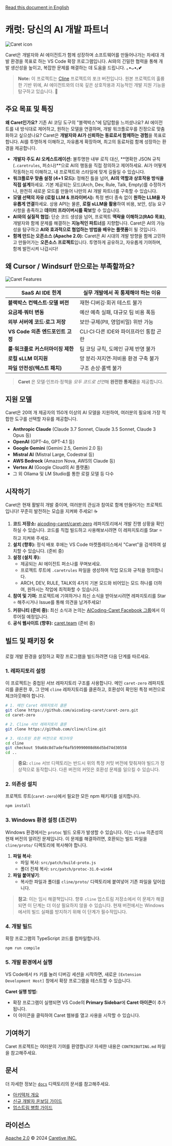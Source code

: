 [Read this document in English](./README.md)

# 캐럿: 당신의 AI 개발 파트너
<img src="./assets/icons/icon.png" alt="Caret icon">

Caret은 개발자와 AI 에이전트가 함께 성장하며 소프트웨어를 만들어나가는 차세대 개발 환경을 목표로 하는 VS Code 확장 프로그램입니다. AI와의 긴밀한 협력을 통해 개발 생산성을 높이고, 복잡한 문제를 해결하는 데 도움을 드립니다. ｡•ᴗ•｡💕

> **Note:** 이 프로젝트는 [Cline](https://github.com/cline/cline) 프로젝트의 포크 버전입니다. 원본 프로젝트의 훌륭한 기반 위에, AI 에이전트와의 더욱 깊은 상호작용과 지능적인 개발 지원 기능을 탐구하고 있습니다. 🌿

## 주요 목표 및 특징

**왜 Caret인가요?** 기존 AI 코딩 도구의 "블랙박스"에 답답함을 느끼셨나요? AI 에이전트를 내 방식대로 제어하고, 원하는 모델을 연결하며, 개발 워크플로우를 진정으로 맞춤화하고 싶으셨나요? Caret은 **개발자와 AI가 신뢰하는 동료로서 함께하는 경험**을 목표로 합니다. AI를 투명하게 이해하고, 자유롭게 확장하며, 최고의 동료처럼 함께 성장하는 환경을 제공합니다.

*   **개발자 주도 AI 오케스트레이션:** 불투명한 내부 로직 대신, **명확한 JSON 규칙(`.caretrules`, 퍼소나)**으로 AI의 행동을 직접 정의하고 제어하세요. AI가 어떻게 작동하는지 이해하고, 내 프로젝트와 스타일에 맞게 길들일 수 있습니다.
*   **워크플로우 맞춤 설정 (4+1 모드):** 정해진 틀을 넘어, **AI의 역할과 상호작용 방식을 직접 설계**하세요. 기본 제공되는 모드(Arch, Dev, Rule, Talk, Empty)를 수정하거나, 완전히 새로운 모드를 만들어 나만의 AI 개발 파트너를 구축할 수 있습니다.
*   **모델 선택의 자유 (로컬 LLM & 프라이버시):** 특정 벤더 종속 없이 **원하는 LLM을 자유롭게 연결**하세요. 상용 API는 물론, **로컬 sLLM을 활용**하여 비용, 보안, 성능 요구사항을 충족하고 **데이터 프라이버시를 확보**할 수 있습니다.
*   **AI와의 실질적 협업:** 단순 코드 생성을 넘어, 프로젝트 **맥락을 이해하고(RAG 목표)**, 개발자와 함께 문제를 해결하는 **지능적인 파트너**를 지향합니다. Caret은 AI의 가능성을 탐구하고 **AI와 효과적으로 협업하는 방법을 배우는 플랫폼**이 될 것입니다.
*   **함께 만드는 오픈소스 (Apache 2.0):** Caret은 AI 시대의 개발 방향을 함께 고민하고 만들어가는 **오픈소스 프로젝트**입니다. 투명하게 공유하고, 자유롭게 기여하며, 함께 발전시켜 나갑시다!

## 왜 Cursor / Windsurf 만으로는 부족할까요?
<img src="./docs/images/caret_feature.png" alt="Caret Features">

| SaaS AI IDE 한계 | 실무 개발에서 꼭 통제해야 하는 이유 |
|-----------------|------------------------------------|
| **블랙박스 컨텍스트·모델 버전** | 재현·디버깅·회귀 테스트 불가 |
| **요금제·쿼터 변동** | 예산 예측 실패, 대규모 팀 비용 폭등 |
| **외부 서버에 코드·로그 저장** | 보안·규제(PII, 영업비밀) 위반 가능 |
| **VS Code 의존 엔드포인트 고정** | CLI·CI·다른 IDE와 파이프라인 통합 곤란 |
| **룰·워크플로 커스터마이징 제한** | 팀 코딩 규칙, 도메인 규제 반영 불가 |
| **로컬 sLLM 미지원** | 망 분리·저지연·저비용 환경 구축 불가 |
| **파일 안전성(텍스트 패치)** | 구조 손상·롤백 불가 |

> **Caret** 은 모델·인프라·정책을 *모두 코드로 선언*해 **완전한 통제권**을 제공합니다.

## 지원 모델

Caret은 20여 개 제공자의 150개 이상의 AI 모델을 지원하여, 여러분의 필요에 가장 적합한 도구를 선택할 자유를 제공합니다.

- **Anthropic Claude** (Claude 3.7 Sonnet, Claude 3.5 Sonnet, Claude 3 Opus 등)
- **OpenAI** (GPT-4o, GPT-4.1 등)
- **Google Gemini** (Gemini 2.5, Gemini 2.0 등)
- **Mistral AI** (Mistral Large, Codestral 등)
- **AWS Bedrock** (Amazon Nova, AWS의 Claude 등)
- **Vertex AI** (Google Cloud의 AI 플랫폼)
- 그 외 Ollama 및 LM Studio를 통한 로컬 모델 등 다수

## 시작하기

Caret은 현재 활발히 개발 중이며, 여러분의 관심과 참여로 함께 만들어가는 프로젝트입니다! 꾸준히 발전하는 모습을 지켜봐 주세요! ☕

1.  **코드 저장소:** [aicoding-caret/caret-zero](https://github.com/aicoding-caret/caret-zero) 레파지토리에서 개발 진행 상황을 확인하실 수 있습니다. 코드를 직접 빌드하고 사용해보시려면 이 레파지토리를 Star ⭐ 하고 지켜봐 주세요.
2.  **설치 (향후):** 정식 배포 후에는 VS Code 마켓플레이스에서 "Caret"을 검색하여 설치할 수 있습니다. (준비 중)
3.  **설정 (설치 후):**
    *   제공되는 AI 에이전트 퍼소나를 꾸며보세요.
    *   프로젝트 루트에 `.caretrules` 파일을 생성하여 작업 모드와 규칙을 정의합니다.
    *   ARCH, DEV, RULE, TALK의 4가지 기본 모드와 비어있는 모드 하나를 더하여, 원하시는 작업에 최적화할 수 있습니다.
4.  **참여 및 기여:** 프로젝트에 기여하거나 최신 소식을 받아보시려면 레파지토리를 Star ⭐ 해주시거나 Issue를 통해 의견을 남겨주세요!
5.  **커뮤니티 (준비 중):** 최신 소식과 논의는 [AICoding-Caret Facebook 그룹](https://facebook.com/groups/aicoding-caret)에서 이루어질 예정입니다.
6.  **공식 웹사이트 (향후):** [caret.team](https://caret.team) (준비 중)

## 빌드 및 패키징 🛠️

로컬 개발 환경을 설정하고 확장 프로그램을 빌드하려면 다음 단계를 따르세요.

### 1. 레파지토리 설정

이 프로젝트는 중첩된 서브 레파지토리 구조를 사용합니다. 메인 `caret-zero` 레파지토리를 클론한 후, 그 안에 `cline` 레파지토리를 클론하고, 호환성이 확인된 특정 버전으로 체크아웃해야 합니다.

```bash
# 1. 메인 Caret 레파지토리 클론
git clone https://github.com/aicoding-caret/caret-zero.git
cd caret-zero

# 2. Cline 서브 레파지토리 클론
git clone https://github.com/cline/cline.git

# 3. 테스트된 호환 버전으로 체크아웃
cd cline
git checkout 59a68c8d7adef6afb59990008d66d5bd74d30558
cd ..
```
> **중요:** `cline` 서브 디렉토리는 반드시 위의 특정 커밋 버전에 맞춰져야 빌드가 정상적으로 동작합니다. 다른 버전의 커밋은 호환성 문제를 일으킬 수 있습니다.

### 2. 의존성 설치

프로젝트 루트(`caret-zero`)에서 필요한 모든 npm 패키지를 설치합니다.

```bash
npm install
```

### 3. Windows 환경 설정 (조건부)

Windows 환경에서는 `protoc` 빌드 오류가 발생할 수 있습니다. 이는 `cline` 의존성의 현재 버전의 알려진 문제입니다. 이 문제를 해결하려면, 호환되는 빌드 파일을 `cline/proto/` 디렉토리에 복사해야 합니다.

1.  **파일 복사**:
    *   파일 복사: `src/patch/build-proto.js`
    *   폴더 전체 복사: `src/patch/protoc-31.0-win64`
2.  **파일 붙여넣기**:
    *   복사한 파일과 폴더를 `cline/proto/` 디렉토리에 붙여넣어 기존 파일을 덮어씁니다.

> **참고**: 이는 임시 해결책입니다. 향후 `cline` 업스트림 저장소에서 이 문제가 해결되면 이 단계는 더 이상 필요하지 않을 수 있습니다. 현재 버전에서는 Windows에서의 빌드 실패를 방지하기 위해 이 단계가 필수적입니다.

### 4. 개발 빌드

확장 프로그램의 TypeScript 코드를 컴파일합니다.

```bash
npm run compile
```

### 5. 개발 환경에서 실행

VS Code에서 `F5` 키를 눌러 디버깅 세션을 시작하면, 새로운 `[Extension Development Host]` 창에서 확장 프로그램을 테스트할 수 있습니다.

**Caret 실행 방법:**
*   확장 프로그램이 실행되면 VS Code의 **Primary Sidebar**에 **Caret 아이콘**이 추가됩니다.
*   이 아이콘을 클릭하여 Caret 웹뷰를 열고 사용을 시작할 수 있습니다.

## 기여하기

Caret 프로젝트는 여러분의 기여를 환영합니다! 자세한 내용은 `CONTRIBUTING.md` 파일을 참고해주세요.

## 문서

더 자세한 정보는 [`docs`](./docs/) 디렉토리의 문서를 참고해주세요.

*   [아키텍처 개요](./docs/architecture/extension-architecture.mmd)
*   [신규 개발자 온보딩 가이드](./docs/development/new-developer-onboarding-guide.md)
*   [업스트림 병합 가이드](./docs/development/cline-merging-guide.md)

## 라이선스

[Apache 2.0](./LICENSE) © 2024 [Caretive INC.](https://caretive.ai/)

